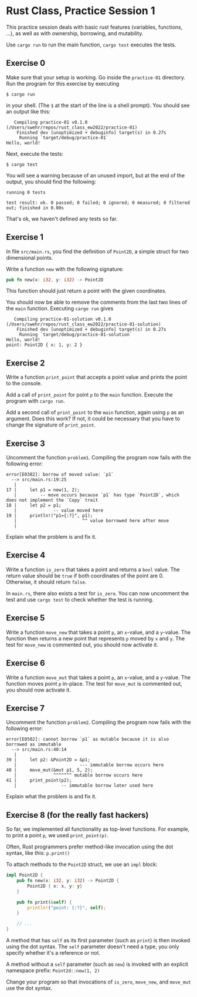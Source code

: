 # Rust Class, Practice Session 1

This practice session deals with basic rust features (variables,
functions, ...), as well as with ownership, borrowing, and mutability.

Use `cargo run` to run the main function, `cargo test` executes the tests.

## Exercise 0

Make sure that your setup is working. Go inside the `practice-01`
directory. Run the program for this exercise by executing

```
$ cargo run
```

in your shell. (The `$` at the start of the line is a shell prompt). You
should see an output like this:

```
   Compiling practice-01 v0.1.0 (/Users/swehr/repos/rust_class_ew2022/practice-01)
    Finished dev [unoptimized + debuginfo] target(s) in 0.27s
     Running `target/debug/practice-01`
Hello, world!
```

Next, execute the tests:

```
$ cargo test
```

You will see a warning because of an unused import, but at the
end of the output, you should find the following:

```
running 0 tests

test result: ok. 0 passed; 0 failed; 0 ignored; 0 measured; 0 filtered out; finished in 0.00s
```

That's ok, we haven't defined any tests so far.


## Exercise 1

In file `src/main.rs`, you find the definition of `Point2D`, a simple
struct for two dimensional points.

Write a function `new` with the following signature:

```rust
pub fn new(x: i32, y: i32) -> Point2D
```

This function should just return a point with the given coordinates.

You should now be able to remove the comments from the last two lines
of the `main` function. Executing `cargo run` gives

```
   Compiling practice-01-solution v0.1.0 (/Users/swehr/repos/rust_class_ew2022/practice-01-solution)
    Finished dev [unoptimized + debuginfo] target(s) in 0.27s
     Running `target/debug/practice-01-solution`
Hello, world!
point: Point2D { x: 1, y: 2 }
```

## Exercise 2

Write a function `print_point` that accepts a point value and prints
the point to the console.

Add a call of `print_point` for point `p` to
the `main` function. Execute the program with `cargo run`.

Add a second call of `print_point` to the `main` function, again using
`p` as an argument. Does this work? If not, it could be necessary
that you have to change the signature of `print_point`.

## Exercise 3

Uncomment the function `problem1`. Compiling the program now fails with
the following error:

```
error[E0382]: borrow of moved value: `p1`
  --> src/main.rs:19:25
   |
17 |     let p1 = new(1, 2);
   |         -- move occurs because `p1` has type `Point2D`, which does not implement the `Copy` trait
18 |     let p2 = p1;
   |              -- value moved here
19 |     println!("p1={:?}", p1);
   |                         ^^ value borrowed here after move
   |
```

Explain what the problem is and fix it.

## Exercise 4

Write a function `is_zero` that takes a point and returns a `bool` value.
The return value should be `true` if both coordinates of the point are
0. Otherwise, it should return `false`.

In `main.rs`, there also exists a test for `is_zero`. You can now uncomment
the test and use `cargo test` to check whether the test is running.

## Exercise 5

Write a function `move_new` that takes a point `p`, an `x`-value, and a
`y`-value. The function then returns a new point that represents
`p` moved by `x` and `y`. The test for `move_new` is commented out, you should
now activate it.

## Exercise 6

Write a function `move_mut` that takes a point `p`, an `x`-value, and a
`y`-value. The function moves point `p` in-place. The test for `move_mut` is commented out, you should now activate it.

## Exercise 7

Uncomment the function `problem2`. Compiling the program now fails with
the following error:

```
error[E0502]: cannot borrow `p1` as mutable because it is also borrowed as immutable
  --> src/main.rs:40:14
   |
39 |     let p2: &Point2D = &p1;
   |                        --- immutable borrow occurs here
40 |     move_mut(&mut p1, 5, 2);
   |              ^^^^^^^ mutable borrow occurs here
41 |     print_point(p2);
   |                 -- immutable borrow later used here
```

Explain what the problem is and fix it.

## Exercise 8 (for the really fast hackers)

So far, we implemented all functionality as top-level functions. For example,
to print a point `p`, we used `print_point(p)`.

Often, Rust programmers prefer method-like invocation using the dot syntax, like this: `p.print()`

To attach methods to the `Point2D` struct, we use an `impl` block:

```rust
impl Point2D {
    pub fn new(x: i32, y: i32) -> Point2D {
        Point2D { x: x, y: y}
    }

    pub fn print(&self) {
        println!("point: {:?}", self);
    }

    // ...
}
```

A method that has `self` as its first parameter (such as `print`)
is then invoked using the dot syntax. The `self` parameter doesn't
need a type, you only specify whether it's a reference or not.

A method without a `self` parameter (such as `new`) is invoked
with an explicit namespace prefix: `Point2d::new(1, 2)`

Change your program so that invocations of `is_zero`, `move_new`, and `move_mut`
use the dot syntax.
